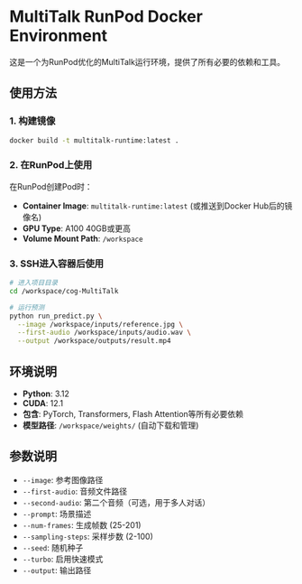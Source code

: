 # MultiTalk RunPod Docker Environment

这是一个为RunPod优化的MultiTalk运行环境，提供了所有必要的依赖和工具。

## 使用方法

### 1. 构建镜像

```bash
docker build -t multitalk-runtime:latest .
```

### 2. 在RunPod上使用

在RunPod创建Pod时：
- **Container Image**: `multitalk-runtime:latest` (或推送到Docker Hub后的镜像名)
- **GPU Type**: A100 40GB或更高
- **Volume Mount Path**: `/workspace`

### 3. SSH进入容器后使用

```bash
# 进入项目目录
cd /workspace/cog-MultiTalk

# 运行预测
python run_predict.py \
  --image /workspace/inputs/reference.jpg \
  --first-audio /workspace/inputs/audio.wav \
  --output /workspace/outputs/result.mp4
```

## 环境说明

- **Python**: 3.12
- **CUDA**: 12.1
- **包含**: PyTorch, Transformers, Flash Attention等所有必要依赖
- **模型路径**: `/workspace/weights/` (自动下载和管理)

## 参数说明

- `--image`: 参考图像路径
- `--first-audio`: 音频文件路径
- `--second-audio`: 第二个音频（可选，用于多人对话）
- `--prompt`: 场景描述
- `--num-frames`: 生成帧数 (25-201)
- `--sampling-steps`: 采样步数 (2-100)
- `--seed`: 随机种子
- `--turbo`: 启用快速模式
- `--output`: 输出路径